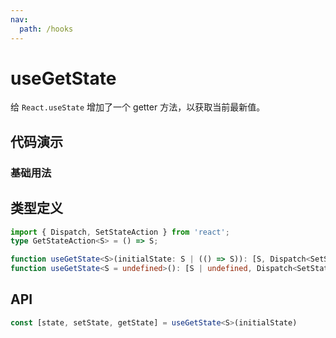 ```yaml
---
nav:
  path: /hooks
---
```


# useGetState

给 `React.useState` 增加了一个 getter 方法，以获取当前最新值。

## 代码演示

### 基础用法

<code src="./demo/demo1.tsx"></code>

## 类型定义

```typescript
import { Dispatch, SetStateAction } from 'react';
type GetStateAction<S> = () => S;

function useGetState<S>(initialState: S | (() => S)): [S, Dispatch<SetStateAction<S>>, GetStateAction<S>];
function useGetState<S = undefined>(): [S | undefined, Dispatch<SetStateAction<S | undefined>>, GetStateAction<S | undefined>];
```

## API

```typescript
const [state, setState, getState] = useGetState<S>(initialState)
```
